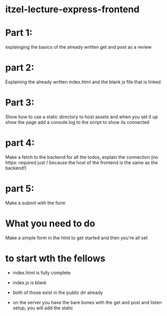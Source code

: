 # itzel-lecture-express-frontend

# Part 1: 
explainging the basics of the already written get and post as a review 

# part 2:
Explaining the already written index.html and the blank js file that is linked 

# Part 3: 
Show how to use a static directory to host assets and when you set it up show the page 
add a console.log to the script to show its connected

# part 4: 
Make a fetch to the backend for all the todos, explain the connection 
(no https: required just / because the host of the frontend is the same as the backend!)

# part 5: 
Make a submit with the form


# What you need to do
Make a simple form in the html to get started and then you're all set 

# to start wth the fellows 
- index.html is fully complete
- index.js is blank
- both of those exist in the public dir already

- on the server you have the bare bones with the get and post and listen setup, you will add the static

